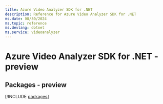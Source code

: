 ```yaml
---
title: Azure Video Analyzer SDK for .NET
description: Reference for Azure Video Analyzer SDK for .NET
ms.date: 08/30/2024
ms.topic: reference
ms.devlang: dotnet
ms.service: videoanalyzer
---
```

# Azure Video Analyzer SDK for .NET - preview
## Packages - preview
[!INCLUDE [packages](video-analyzer-index.md)]